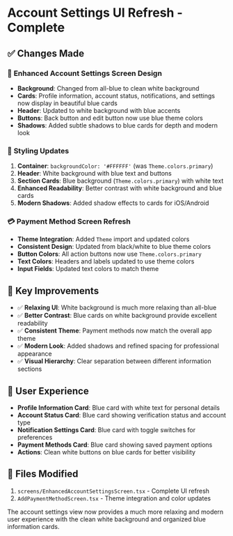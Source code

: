 # Account Settings UI Refresh - Complete

## ✅ **Changes Made**

### 🎨 **Enhanced Account Settings Screen Design**
- **Background**: Changed from all-blue to clean white background
- **Cards**: Profile information, account status, notifications, and settings now display in beautiful blue cards
- **Header**: Updated to white background with blue accents
- **Buttons**: Back button and edit button now use blue theme colors
- **Shadows**: Added subtle shadows to blue cards for depth and modern look

### 🔧 **Styling Updates**
1. **Container**: `backgroundColor: '#FFFFFF'` (was `Theme.colors.primary`)
2. **Header**: White background with blue text and buttons
3. **Section Cards**: Blue background (`Theme.colors.primary`) with white text
4. **Enhanced Readability**: Better contrast with white background and blue cards
5. **Modern Shadows**: Added shadow effects to cards for iOS/Android

### 💳 **Payment Method Screen Refresh**
- **Theme Integration**: Added `Theme` import and updated colors
- **Consistent Design**: Updated from black/white to blue theme colors
- **Button Colors**: All action buttons now use `Theme.colors.primary`
- **Text Colors**: Headers and labels updated to use theme colors
- **Input Fields**: Updated text colors to match theme

## 🎯 **Key Improvements**
- ✅ **Relaxing UI**: White background is much more relaxing than all-blue
- ✅ **Better Contrast**: Blue cards on white background provide excellent readability
- ✅ **Consistent Theme**: Payment methods now match the overall app theme
- ✅ **Modern Look**: Added shadows and refined spacing for professional appearance
- ✅ **Visual Hierarchy**: Clear separation between different information sections

## 📱 **User Experience**
- **Profile Information Card**: Blue card with white text for personal details
- **Account Status Card**: Blue card showing verification status and account type
- **Notification Settings Card**: Blue card with toggle switches for preferences
- **Payment Methods Card**: Blue card showing saved payment options
- **Actions**: Clean white buttons on blue cards for better visibility

## 🔄 **Files Modified**
1. `screens/EnhancedAccountSettingsScreen.tsx` - Complete UI refresh
2. `AddPaymentMethodScreen.tsx` - Theme integration and color updates

The account settings view now provides a much more relaxing and modern user experience with the clean white background and organized blue information cards.
